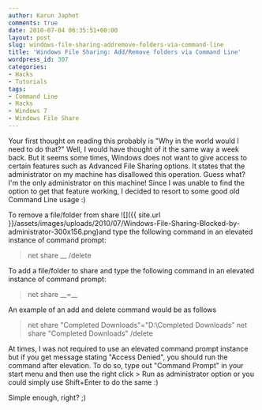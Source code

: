 ```yaml
---
author: Karun Japhet
comments: true
date: 2010-07-04 06:35:51+00:00
layout: post
slug: windows-file-sharing-addremove-folders-via-command-line
title: 'Windows File Sharing: Add/Remove folders via Command Line'
wordpress_id: 307
categories:
- Hacks
- Tutorials
tags:
- Command Line
- Hacks
- Windows 7
- Windows File Share
---
```


Your first thought on reading this probably is "Why in the world would I need to do that?" Well, I would have thought of it the same way a week back. But it seems some times, Windows does not want to give access to certain features such as Advanced File Sharing options. It states that the administrator on my machine has disallowed this operation. Guess what? I'm the only administrator on this machine! Since I was unable to find the option to get that feature working, I decided to resort to some good old Command Line usage :)

To remove a file/folder from share ![]({{ site.url }}/assets/images/uploads/2010/07/Windows-File-Sharing-Blocked-by-administrator-300x156.png)and type the following command in an elevated instance of command  prompt:


<blockquote>net share _<shareName>_ /delete</blockquote>


To add a file/folder to share and type the following command in an elevated instance of command prompt:


<blockquote>net share _<shareName>_=_<pathToSharedFile>_</blockquote>


An example of an add and delete command would be as follows


<blockquote>net share "Completed Downloads"="D:\Completed Downloads"
net share "Completed Downloads" /delete</blockquote>


At times, I was not required to use an elevated command prompt instance but if you get message stating "Access Denied", you should run the command after elevation. To do so, type out "Command Prompt" in your start menu and then use the right click > Run as administrator option or you could simply use Shift+Enter to do the same :)

Simple enough, right? ;)

